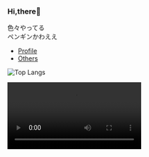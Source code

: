### Hi,there🐧

色々やってる  
ペンギンかわええ  

* [Profile](https://satooru.me)
* [Others](https://satooru.nagoya)

![Top Langs](https://github-readme-stats.vercel.app/api/top-langs/?username=SatooRu65536&layout=compact&hide=html)

<video src="aaa.mp4"></video>